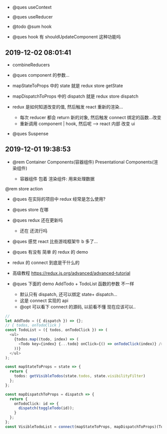 - @ques useContext
- @ques useReducer

- @todo @sum hook

- @ques hook 有 shouldUpdateComponent 这种功能吗

## 2019-12-02 08:01:41

- combineReducers

- @ques component 的参数...

- mapStateToProps 中的 state 就是 redux store getState
- mapDispatchToProps 中的 dispatch 就是 redux store dispatch

- redux 是如何知道改变的值, 然后触发 react 重新的渲染...
  - 每次 reducer 都会 return 新的对象, 然后触发 connect 绑定的函数...改变
  - 重新调用 component | hook, 然后呢 --> react 内部 改变 ui

* @ques Suspense

## 2019-12-01 19:38:53

- @rem Container Components(容器组件) Presentational Components(渲染组件)

  - 容器组件 包着 渲染组件: 用来处理数据

@rem store action

- @ques 在实际的项目中 redux 经常是怎么使用?
- @ques store 在哪

- @ques redux 还在更新吗

  - 还在 还流行吗

- @ques 感觉 react 比些游戏框架牛 b 多了...

- @ques 有没有 简单 的 redux 的 demo

- redux 的 connect 到底是干什么的

- 高级教程 https://redux.js.org/advanced/advanced-tutorial

- @ques 下面的 demo AddTodo + TodoList 函数的参数 不一样
  - 默认只有 dispatch, 还可以绑定 state+ dispatch...
  - 这是 connect 实现的 api
  - @opt 可以看下 connect 的源码, 以前看不懂 现在应该可以..

```ts
//
let AddTodo = ({ dispatch }) => {};
// { todos, onTodoClick }
const TodoList = ({ todos, onTodoClick }) => (
  <ul>
    {todos.map((todo, index) => (
      <Todo key={index} {...todo} onClick={() => onTodoClick(index)} />
    ))}
  </ul>
);

const mapStateToProps = state => {
  return {
    todos: getVisibleTodos(state.todos, state.visibilityFilter)
  };
};

const mapDispatchToProps = dispatch => {
  return {
    onTodoClick: id => {
      dispatch(toggleTodo(id));
    }
  };
};
const VisibleTodoList = connect(mapStateToProps, mapDispatchToProps)(TodoList);
```
